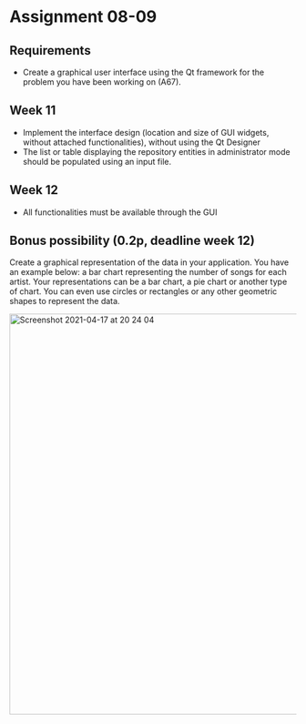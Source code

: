 # Assignment 08-09

## Requirements
- Create a graphical user interface using the Qt framework for the problem you have been working on (A67).

## Week 11
- Implement the interface design (location and size of GUI widgets, without attached functionalities), without using the Qt Designer
- The list or table displaying the repository entities in administrator mode should be populated using an input file. 

## Week 12 
-	All functionalities must be available through the GUI

## Bonus possibility (0.2p, deadline week 12)
Create a graphical representation of the data in your application. You have an example below: a bar chart representing the number of songs for each artist. Your representations can be a bar chart, a pie chart or another type of chart. You can even use circles or rectangles or any other geometric shapes to represent the data.

<img width="704" alt="Screenshot 2021-04-17 at 20 24 04" src="https://user-images.githubusercontent.com/25611695/115121335-df0f7e00-9fba-11eb-8839-40cd55da1d69.png">

